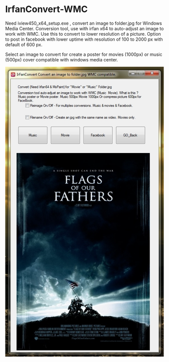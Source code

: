# IrfanConvert-WMC
Need iview450_x64_setup.exe , convert an image to folder.jpg for Windows Media Center. Conversion tool, use with irfan x64 to auto-adjust an image to work with WMC. Use this to convert to lower resolution of a picture. Option to post in facebook with lower uptime with resolution of 100 to 2000 px with default of 600 px.

Select an image to convert for create a poster for movies (1000px) or music (500px) cover compatible with windows media center.

![Screenshot](Picture_1.jpg)
